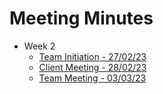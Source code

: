# Meeting Minutes
- Week 2
  - [Team Initiation - 27/02/23](https://docs.google.com/document/d/1GkjSNoE6s8079z5Lzj69fJ6RTNx3WvaZZ12YJ_UnPpA/edit?usp=sharing)
  - [Client Meeting - 28/02/23](https://docs.google.com/document/d/1YRk0W45AKdkK0R9SzEZRRBjMW_VHgW09q2eD7nWWy0o/edit?usp=sharing)
  - [Team Meeting - 03/03/23](https://docs.google.com/document/d/1p-U2XeKuffhX30m0taAhWsYBNug4qBLEMASFGmxIAP0/edit?usp=sharing)
